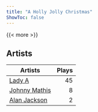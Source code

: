 ```yaml
---
title: "A Holly Jolly Christmas"
ShowToc: false
---
```


{{< more >}}

## Artists
Artists | Plays 
----- | -----: 
[Lady A](/artists/lady-a-33498) | 45
[Johnny Mathis](/artists/johnny-mathis-14581) | 8
[Alan Jackson](/artists/alan-jackson-69978) | 2

